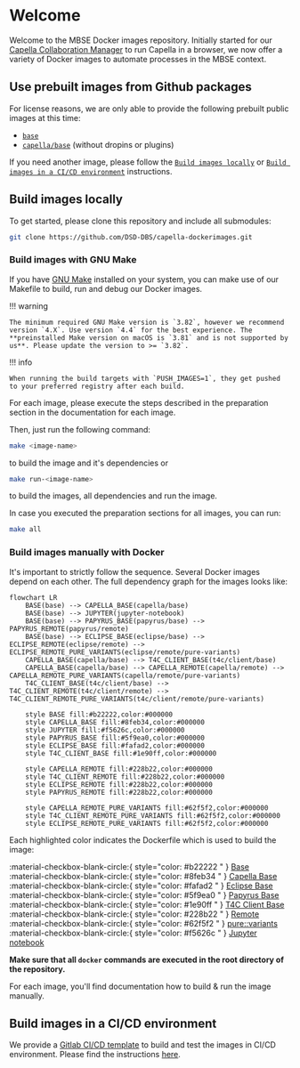 <!--
 ~ SPDX-FileCopyrightText: Copyright DB InfraGO AG and contributors
 ~ SPDX-License-Identifier: Apache-2.0
 -->

# Welcome

Welcome to the MBSE Docker images repository. Initially started for our
[Capella Collaboration Manager](https://github.com/DSD-DBS/capella-collab-manager)
to run Capella in a browser, we now offer a variety of Docker images to
automate processes in the MBSE context.

## Use prebuilt images from Github packages

For license reasons, we are only able to provide the following prebuilt public
images at this time:

- [`base`](base.md)
- [`capella/base`](capella/base.md) (without dropins or plugins)

If you need another image, please follow the
[`Build images locally`](#build-images-locally) or
[`Build images in a CI/CD environment`](#build-images-in-a-cicd-environment)
instructions.

## Build images locally

To get started, please clone this repository and include all submodules:

```zsh
git clone https://github.com/DSD-DBS/capella-dockerimages.git
```

### Build images with GNU Make

If you have [GNU Make](https://www.gnu.org/software/make/manual/make.html)
installed on your system, you can make use of our Makefile to build, run and
debug our Docker images.

<!-- prettier-ignore -->
!!! warning

    The minimum required GNU Make version is `3.82`, however we recommend version `4.X`. Use version `4.4` for the best experience. The **preinstalled Make version on macOS is `3.81` and is not supported by us**. Please update the version to >= `3.82`.

<!-- prettier-ignore -->
!!! info

    When running the build targets with `PUSH_IMAGES=1`, they get pushed to your preferred registry after each build.

For each image, please execute the steps described in the preparation section
in the documentation for each image.

Then, just run the following command:

```sh
make <image-name>
```

to build the image and it's dependencies or

```sh
make run-<image-name>
```

to build the images, all dependencies and run the image.

In case you executed the preparation sections for all images, you can run:

```sh
make all
```

### Build images manually with Docker

It's important to strictly follow the sequence. Several Docker images depend on
each other. The full dependency graph for the images looks like:

```mermaid
flowchart LR
    BASE(base) --> CAPELLA_BASE(capella/base)
    BASE(base) --> JUPYTER(jupyter-notebook)
    BASE(base) --> PAPYRUS_BASE(papyrus/base) --> PAPYRUS_REMOTE(papyrus/remote)
    BASE(base) --> ECLIPSE_BASE(eclipse/base) --> ECLIPSE_REMOTE(eclipse/remote) --> ECLIPSE_REMOTE_PURE_VARIANTS(eclipse/remote/pure-variants)
    CAPELLA_BASE(capella/base) --> T4C_CLIENT_BASE(t4c/client/base)
    CAPELLA_BASE(capella/base) --> CAPELLA_REMOTE(capella/remote) --> CAPELLA_REMOTE_PURE_VARIANTS(capella/remote/pure-variants)
    T4C_CLIENT_BASE(t4c/client/base) --> T4C_CLIENT_REMOTE(t4c/client/remote) --> T4C_CLIENT_REMOTE_PURE_VARIANTS(t4c/client/remote/pure-variants)

    style BASE fill:#b22222,color:#000000
    style CAPELLA_BASE fill:#8feb34,color:#000000
    style JUPYTER fill:#f5626c,color:#000000
    style PAPYRUS_BASE fill:#5f9ea0,color:#000000
    style ECLIPSE_BASE fill:#fafad2,color:#000000
    style T4C_CLIENT_BASE fill:#1e90ff,color:#000000

    style CAPELLA_REMOTE fill:#228b22,color:#000000
    style T4C_CLIENT_REMOTE fill:#228b22,color:#000000
    style ECLIPSE_REMOTE fill:#228b22,color:#000000
    style PAPYRUS_REMOTE fill:#228b22,color:#000000

    style CAPELLA_REMOTE_PURE_VARIANTS fill:#62f5f2,color:#000000
    style T4C_CLIENT_REMOTE_PURE_VARIANTS fill:#62f5f2,color:#000000
    style ECLIPSE_REMOTE_PURE_VARIANTS fill:#62f5f2,color:#000000

```

Each highlighted color indicates the Dockerfile which is used to build the
image:

<!-- prettier-ignore -->
:material-checkbox-blank-circle:{ style="color: #b22222 " } [Base](base.md) <br>
:material-checkbox-blank-circle:{ style="color: #8feb34 " } [Capella Base](capella/base.md)<br>
:material-checkbox-blank-circle:{ style="color: #fafad2 " } [Eclipse Base](eclipse/base.md)<br>
:material-checkbox-blank-circle:{ style="color: #5f9ea0 " } [Papyrus Base](papyrus/base.md)<br>
:material-checkbox-blank-circle:{ style="color: #1e90ff " } [T4C Client Base](capella/t4c/base.md) <br>
:material-checkbox-blank-circle:{ style="color: #228b22 " } [Remote](remote.md) <br>
:material-checkbox-blank-circle:{ style="color: #62f5f2 " } [pure::variants](pure-variants.md) <br>
:material-checkbox-blank-circle:{ style="color: #f5626c " } [Jupyter notebook](jupyter/index.md) <br>

**Make sure that all `docker` commands are executed in the root directory of
the repository.**

For each image, you'll find documentation how to build & run the image
manually.

## Build images in a CI/CD environment

We provide a
[Gitlab CI/CD template](https://github.com/DSD-DBS/capella-dockerimages/blob/main/ci-templates/gitlab/image-builder.yml)
to build and test the images in CI/CD environment. Please find the instructions
[here](https://github.com/DSD-DBS/capella-dockerimages/tree/main/ci-templates/gitlab#image-builder).
